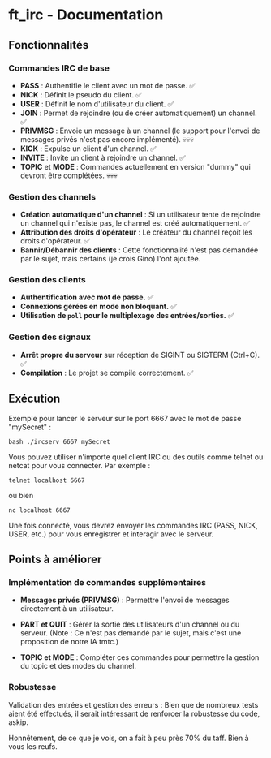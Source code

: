 # ft_irc - Documentation

## Fonctionnalités

### Commandes IRC de base

- **PASS** : Authentifie le client avec un mot de passe. ✅
- **NICK** : Définit le pseudo du client. ✅
- **USER** : Définit le nom d'utilisateur du client. ✅
- **JOIN** : Permet de rejoindre (ou de créer automatiquement) un channel. ✅
- **PRIVMSG** : Envoie un message à un channel (le support pour l'envoi de messages privés n'est pas encore implémenté). 💀💀💀
- **KICK** : Expulse un client d'un channel. ✅
- **INVITE** : Invite un client à rejoindre un channel. ✅
- **TOPIC** et **MODE** : Commandes actuellement en version "dummy" qui devront être complétées. 💀💀💀

### Gestion des channels

- **Création automatique d'un channel** : Si un utilisateur tente de rejoindre un channel qui n'existe pas, le channel est créé automatiquement. ✅
- **Attribution des droits d'opérateur** : Le créateur du channel reçoit les droits d'opérateur. ✅
- **Bannir/Débannir des clients** : Cette fonctionnalité n'est pas demandée par le sujet, mais certains (je crois Gino) l'ont ajoutée.

### Gestion des clients

- **Authentification avec mot de passe.** ✅
- **Connexions gérées en mode non bloquant.** ✅
- **Utilisation de `poll` pour le multiplexage des entrées/sorties.** ✅

### Gestion des signaux

- **Arrêt propre du serveur** sur réception de SIGINT ou SIGTERM (Ctrl+C). ✅
- **Compilation** : Le projet se compile correctement. ✅

## Exécution

Exemple pour lancer le serveur sur le port 6667 avec le mot de passe "mySecret" :

```bash ./ircserv 6667 mySecret```

Vous pouvez utiliser n'importe quel client IRC ou des outils comme telnet ou netcat pour vous connecter. Par exemple :

```telnet localhost 6667```

ou bien 

```nc localhost 6667```

Une fois connecté, vous devrez envoyer les commandes IRC (PASS, NICK, USER, etc.) pour vous enregistrer et interagir avec le serveur.


## Points à améliorer

### Implémentation de commandes supplémentaires
- **Messages privés (PRIVMSG)** : Permettre l'envoi de messages directement à un utilisateur.

- **PART et QUIT** : Gérer la sortie des utilisateurs d'un channel ou du serveur.
(Note : Ce n'est pas demandé par le sujet, mais c'est une proposition de notre IA tmtc.)

- **TOPIC et MODE** : Compléter ces commandes pour permettre la gestion du topic et des modes du channel.

### Robustesse
Validation des entrées et gestion des erreurs : Bien que de nombreux tests aient été effectués, il serait intéressant de renforcer la robustesse du code, askip.


Honnêtement, de ce que je vois, on a fait à peu près 70% du taff.
Bien à vous les reufs.
